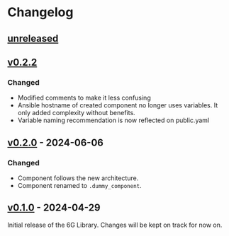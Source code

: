# Changelog

## [unreleased]


## [v0.2.2]
### Changed
- Modified comments to make it less confusing
- Ansible hostname of created component no longer uses variables. It only added complexity without benefits.
- Variable naming recommendation is now reflected on public.yaml


## [v0.2.0] - 2024-06-06
### Changed
- Component follows the new architecture.
- Component renamed to `.dummy_component`.


## [v0.1.0] - 2024-04-29
Initial release of the 6G Library. Changes will be kept on track for now on.


<!-- Change latest version value at every release -->
[unreleased]: https://github.com/6G-SANDBOX/6G-Library/compare/v0.2.2...HEAD
[v0.2.2]: https://github.com/6G-SANDBOX/6G-Library/compare/v0.2.1...v0.2.2
[v0.2.0]: https://github.com/6G-SANDBOX/6G-Library/compare/v0.1.0...v0.2.0
[v0.1.0]: https://github.com/6G-SANDBOX/6G-Library/releases/tag/v0.1.0



<!-- FIELDS PER VERSION -->
<!--
### Added

- New features

### Changed

- Changes in existing functionality

### Deprecated

- Soon-to-be removed features

### Removed

- Removed features

### Fixed

- Bug fixes

### Security

- Vulnerability warnings
-->
